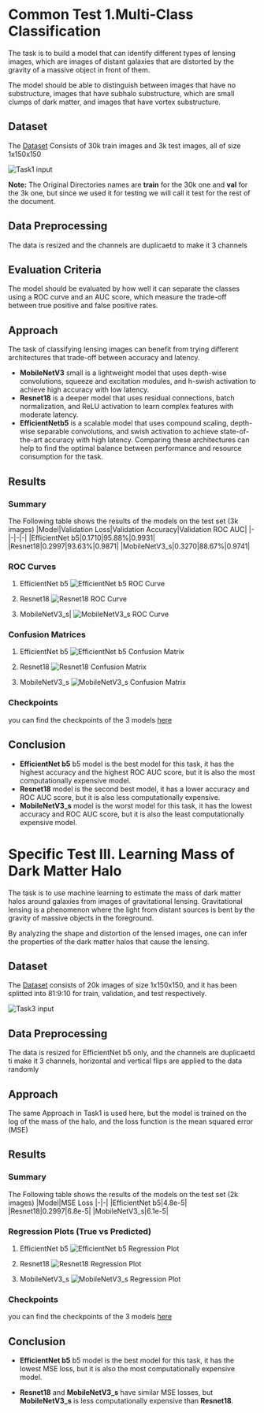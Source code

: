 # Common Test 1.Multi-Class Classification
The task is to build a model that can identify different types of lensing images, which are images of distant galaxies that are distorted by the gravity of a massive object in front of them. 

The model should be able to distinguish between images that have no substructure, images that have subhalo substructure, which are small clumps of dark matter, and images that have vortex substructure.

## Dataset
The [Dataset](https://drive.google.com/file/d/1B_UZtU4W65ZViTJsLeFfvK-xXCYUhw2A/view) Consists of 30k train images and 3k test images, all of size 1x150x150

![Task1 input](https://github.com/0ssamaak0/ML4SCI-GSOC23-Tests/blob/master/imgs/Task1.png?raw=true)

**Note:** The Original Directories names are **train** for the 30k one and **val** for the 3k one, but since we used it for testing we will call it test for the rest of the document.

## Data Preprocessing
The data is resized and the channels are duplicaetd to make it 3 channels

## Evaluation Criteria
The model should be evaluated by how well it can separate the classes using a ROC curve and an AUC score, which measure the trade-off between true positive and false positive rates.

## Approach
The task of classifying lensing images can benefit from trying different architectures that trade-off between accuracy and latency.
- **MobileNetV3** small is a lightweight model that uses depth-wise convolutions, squeeze and excitation modules, and h-swish activation to achieve high accuracy with low latency. 
- **Resnet18** is a deeper model that uses residual connections, batch normalization, and ReLU activation to learn complex features with moderate latency. 
- **EfficientNetb5** is a scalable model that uses compound scaling, depth-wise separable convolutions, and swish activation to achieve state-of-the-art accuracy with high latency. Comparing these architectures can help to find the optimal balance between performance and resource consumption for the task.

## Results
### Summary
The Following table shows the results of the models on the test set (3k images)
|Model|Validation Loss|Validation Accuracy|Validation ROC AUC|
|-|-|-|-|
|EfficientNet b5|0.1710|95.88%|0.9931|
|Resnet18|0.2997|93.63%|0.9871|
|MobileNetV3_s|0.3270|88.67%|0.9741|

### ROC Curves

1. EfficientNet b5
![EfficientNet b5 ROC Curve](https://github.com/0ssamaak0/ML4SCI-GSOC23-Tests/blob/master/imgs/EffNetb5_ROC.png?raw=true)

2. Resnet18
![Resnet18 ROC Curve](https://github.com/0ssamaak0/ML4SCI-GSOC23-Tests/blob/master/imgs/Resnet18_ROC.png?raw=true)

3. MobileNetV3_s|
![MobileNetV3_s ROC Curve](https://github.com/0ssamaak0/ML4SCI-GSOC23-Tests/blob/master/imgs/MobileNetV3_ROC.png?raw=true)

### Confusion Matrices
<!-- make 2 images in one row -->


1. EfficientNet b5 
![EfficientNet b5 Confusion Matrix](https://github.com/0ssamaak0/ML4SCI-GSOC23-Tests/blob/master/imgs/EffNetb5_confusion_matrix.png?raw=true)

2. Resnet18 
![Resnet18 Confusion Matrix](https://github.com/0ssamaak0/ML4SCI-GSOC23-Tests/blob/master/imgs/Resnet18_confusion_matrix.png?raw=true)

3. MobileNetV3_s
![MobileNetV3_s Confusion Matrix](https://github.com/0ssamaak0/ML4SCI-GSOC23-Tests/blob/master/imgs/MobileNetV3_confusion_matrix.png?raw=true)

### Checkpoints
you can find the checkpoints of the 3 models [here](https://drive.google.com/drive/folders/1yjNUPtligEerNZlvzEfXuK-SqP5kNwvm?usp=share_link)
## Conclusion
- **EfficientNet b5** b5 model is the best model for this task, it has the highest accuracy and the highest ROC AUC score, but it is also the most computationally expensive model. 
- **Resnet18** model is the second best model, it has a lower accuracy and ROC AUC score, but it is also less computationally expensive. 
- **MobileNetV3_s** model is the worst model for this task, it has the lowest accuracy and ROC AUC score, but it is also the least computationally expensive model.

# Specific Test III. Learning Mass of Dark Matter Halo 
The task is to use machine learning to estimate the mass of dark matter halos around galaxies from images of gravitational lensing. Gravitational lensing is a phenomenon where the light from distant sources is bent by the gravity of massive objects in the foreground. 

By analyzing the shape and distortion of the lensed images, one can infer the properties of the dark matter halos that cause the lensing. 
## Dataset
The [Dataset](https://drive.google.com/file/d/1hu472ALwGPBcTCXSAM0VoCWmTktg9j-j/view) consists of 20k images of size 1x150x150, and it has been splitted into 81:9:10 for train, validation, and test respectively.

![Task3 input](https://github.com/0ssamaak0/ML4SCI-GSOC23-Tests/blob/master/imgs/Task3.png?raw=true)
## Data Preprocessing
The data is resized for EfficientNet b5 only, and the channels are duplicaetd ti make it 3 channels, horizontal and vertical flips are applied to the data randomly

## Approach
The same Approach in Task1 is used here, but the model is trained on the log of the mass of the halo, and the loss function is the mean squared error (MSE)

## Results
### Summary
The Following table shows the results of the models on the test set (2k images)
|Model|MSE Loss
|-|-|
|EfficientNet b5|4.8e-5|
|Resnet18|0.2997|6.8e-5|
|MobileNetV3_s|6.1e-5|

### Regression Plots (True vs Predicted)
1. EfficientNet b5
![EfficientNet b5 Regression Plot](https://github.com/0ssamaak0/ML4SCI-GSOC23-Tests/blob/master/imgs/Effnetb5_Reg.png?raw=true)

2. Resnet18
![Resnet18 Regression Plot](https://github.com/0ssamaak0/ML4SCI-GSOC23-Tests/blob/master/imgs/MobileNetV3_Reg.png?raw=true)

3. MobileNetV3_s
![MobileNetV3_s Regression Plot](https://github.com/0ssamaak0/ML4SCI-GSOC23-Tests/blob/master/imgs/Resnet18_Reg.png?raw=true)

### Checkpoints
you can find the checkpoints of the 3 models [here](https://drive.google.com/drive/folders/1Tmoi57-YvGRfJjatPR4xRGxAUE_-tUzX?usp=share_link)

## Conclusion
- **EfficientNet b5** b5 model is the best model for this task, it has the lowest MSE loss, but it is also the most computationally expensive model.

- **Resnet18** and **MobileNetV3_s** have similar MSE losses, but **MobileNetV3_s** is less computationally expensive than **Resnet18**.

